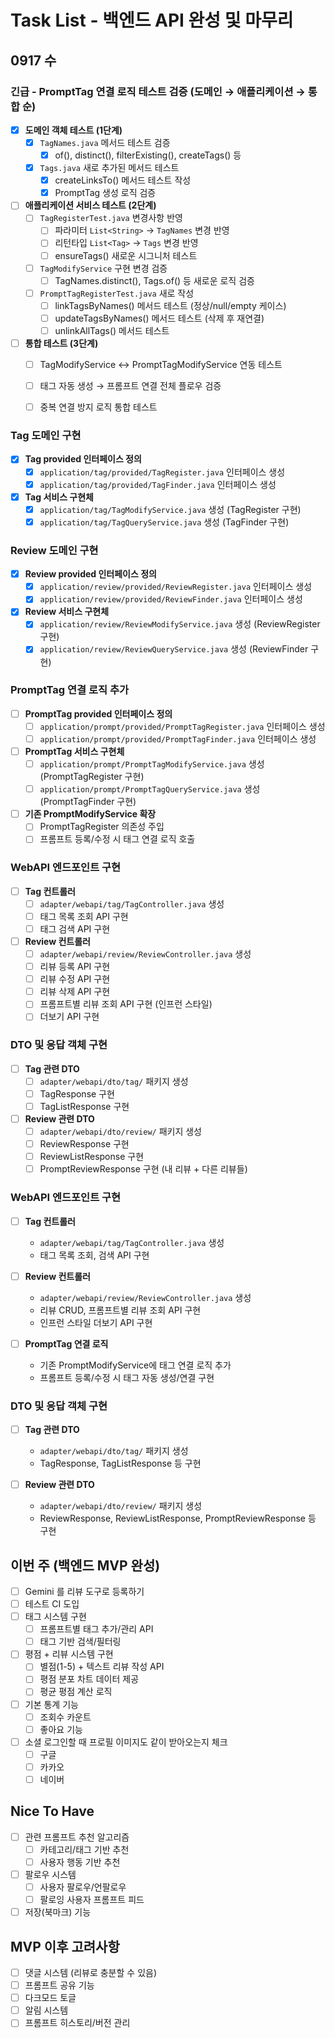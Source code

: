 # Task List - 백엔드 API 완성 및 마무리

## 0917 수
### 긴급 - PromptTag 연결 로직 테스트 검증 (도메인 → 애플리케이션 → 통합 순)

- [x] **도메인 객체 테스트 (1단계)**
  - [x] `TagNames.java` 메서드 테스트 검증
    - [x] of(), distinct(), filterExisting(), createTags() 등
  - [x] `Tags.java` 새로 추가된 메서드 테스트
    - [x] createLinksTo() 메서드 테스트 작성
    - [x] PromptTag 생성 로직 검증

- [ ] **애플리케이션 서비스 테스트 (2단계)**
  - [ ] `TagRegisterTest.java` 변경사항 반영
    - [ ] 파라미터 `List<String>` → `TagNames` 변경 반영
    - [ ] 리턴타입 `List<Tag>` → `Tags` 변경 반영
    - [ ] ensureTags() 새로운 시그니처 테스트
  - [ ] `TagModifyService` 구현 변경 검증
    - [ ] TagNames.distinct(), Tags.of() 등 새로운 로직 검증
  - [ ] `PromptTagRegisterTest.java` 새로 작성
    - [ ] linkTagsByNames() 메서드 테스트 (정상/null/empty 케이스)
    - [ ] updateTagsByNames() 메서드 테스트 (삭제 후 재연결)
    - [ ] unlinkAllTags() 메서드 테스트

- [ ] **통합 테스트 (3단계)**
  - [ ] TagModifyService ↔ PromptTagModifyService 연동 테스트
  - [ ] 태그 자동 생성 → 프롬프트 연결 전체 플로우 검증
  - [ ] 중복 연결 방지 로직 통합 테스트


### Tag 도메인 구현
- [x] **Tag provided 인터페이스 정의**
  - [x] `application/tag/provided/TagRegister.java` 인터페이스 생성
  - [x] `application/tag/provided/TagFinder.java` 인터페이스 생성
- [x] **Tag 서비스 구현체**
  - [x] `application/tag/TagModifyService.java` 생성 (TagRegister 구현)
  - [x] `application/tag/TagQueryService.java` 생성 (TagFinder 구현)

### Review 도메인 구현
- [x] **Review provided 인터페이스 정의**
  - [x] `application/review/provided/ReviewRegister.java` 인터페이스 생성
  - [x] `application/review/provided/ReviewFinder.java` 인터페이스 생성
- [x] **Review 서비스 구현체**
  - [x] `application/review/ReviewModifyService.java` 생성 (ReviewRegister 구현)
  - [x] `application/review/ReviewQueryService.java` 생성 (ReviewFinder 구현)

### PromptTag 연결 로직 추가
- [ ] **PromptTag provided 인터페이스 정의**
  - [ ] `application/prompt/provided/PromptTagRegister.java` 인터페이스 생성
  - [ ] `application/prompt/provided/PromptTagFinder.java` 인터페이스 생성
- [ ] **PromptTag 서비스 구현체**
  - [ ] `application/prompt/PromptTagModifyService.java` 생성 (PromptTagRegister 구현)
  - [ ] `application/prompt/PromptTagQueryService.java` 생성 (PromptTagFinder 구현)
- [ ] **기존 PromptModifyService 확장**
  - [ ] PromptTagRegister 의존성 주입
  - [ ] 프롬프트 등록/수정 시 태그 연결 로직 호출

### WebAPI 엔드포인트 구현
- [ ] **Tag 컨트롤러**
  - [ ] `adapter/webapi/tag/TagController.java` 생성
  - [ ] 태그 목록 조회 API 구현
  - [ ] 태그 검색 API 구현
- [ ] **Review 컨트롤러**
  - [ ] `adapter/webapi/review/ReviewController.java` 생성
  - [ ] 리뷰 등록 API 구현
  - [ ] 리뷰 수정 API 구현
  - [ ] 리뷰 삭제 API 구현
  - [ ] 프롬프트별 리뷰 조회 API 구현 (인프런 스타일)
  - [ ] 더보기 API 구현

### DTO 및 응답 객체 구현
- [ ] **Tag 관련 DTO**
  - [ ] `adapter/webapi/dto/tag/` 패키지 생성
  - [ ] TagResponse 구현
  - [ ] TagListResponse 구현
- [ ] **Review 관련 DTO**
  - [ ] `adapter/webapi/dto/review/` 패키지 생성
  - [ ] ReviewResponse 구현
  - [ ] ReviewListResponse 구현
  - [ ] PromptReviewResponse 구현 (내 리뷰 + 다른 리뷰들)

### WebAPI 엔드포인트 구현
- [ ] **Tag 컨트롤러**
  - `adapter/webapi/tag/TagController.java` 생성
  - 태그 목록 조회, 검색 API 구현

- [ ] **Review 컨트롤러**
  - `adapter/webapi/review/ReviewController.java` 생성
  - 리뷰 CRUD, 프롬프트별 리뷰 조회 API 구현
  - 인프런 스타일 더보기 API 구현

- [ ] **PromptTag 연결 로직**
  - 기존 PromptModifyService에 태그 연결 로직 추가
  - 프롬프트 등록/수정 시 태그 자동 생성/연결 구현

### DTO 및 응답 객체 구현
- [ ] **Tag 관련 DTO**
  - `adapter/webapi/dto/tag/` 패키지 생성
  - TagResponse, TagListResponse 등 구현

- [ ] **Review 관련 DTO**
  - `adapter/webapi/dto/review/` 패키지 생성
  - ReviewResponse, ReviewListResponse, PromptReviewResponse 등 구현

## 이번 주 (백엔드 MVP 완성)
- [ ] Gemini 를 리뷰 도구로 등록하기
- [ ] 테스트 CI 도입
- [ ] 태그 시스템 구현
  - [ ] 프롬프트별 태그 추가/관리 API
  - [ ] 태그 기반 검색/필터링
- [ ] 평점 + 리뷰 시스템 구현
  - [ ] 별점(1-5) + 텍스트 리뷰 작성 API
  - [ ] 평점 분포 차트 데이터 제공
  - [ ] 평균 평점 계산 로직
- [ ] 기본 통계 기능
  - [ ] 조회수 카운트
  - [ ] 좋아요 기능
- [ ] 소셜 로그인할 때 프로필 이미지도 같이 받아오는지 체크
  - [ ] 구글
  - [ ] 카카오
  - [ ] 네이버

## Nice To Have
- [ ] 관련 프롬프트 추천 알고리즘
  - [ ] 카테고리/태그 기반 추천
  - [ ] 사용자 행동 기반 추천
- [ ] 팔로우 시스템
  - [ ] 사용자 팔로우/언팔로우
  - [ ] 팔로잉 사용자 프롬프트 피드
- [ ] 저장(북마크) 기능

## MVP 이후 고려사항
- [ ] 댓글 시스템 (리뷰로 충분할 수 있음)
- [ ] 프롬프트 공유 기능
- [ ] 다크모드 토글
- [ ] 알림 시스템
- [ ] 프롬프트 히스토리/버전 관리